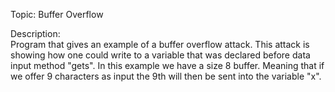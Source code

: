 Topic: Buffer Overflow


Description:  
    Program that gives an example of a buffer overflow attack.  This attack is showing how one could write to a variable that was declared before data input method "gets".  In this example we have a size 8 buffer.  Meaning that if we offer 9 characters as input the 9th will then be sent into the variable "x".